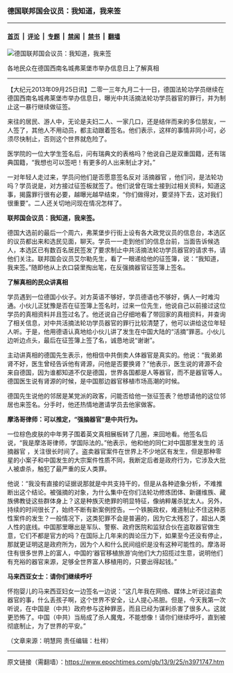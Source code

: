 ### 德国联邦国会议员：我知道，我来签

---

#### [首页](../../../..?n3971747) &nbsp;|&nbsp; [评论](../../../../../epoch-comment?n3971747) &nbsp;|&nbsp; [专题](../../../../../epoch-special?n3971747) &nbsp;|&nbsp; [禁闻](../../../../../epoch-news?n3971747) &nbsp;|&nbsp; [禁书](../../../../../books?n3971747) &nbsp;|&nbsp; [翻墙](https://github.com/gfw-breaker/nogfw/blob/master/README.md?n3971747)


<div><img alt="德国联邦国会议员：我知道，我来签" class="attachment-djy_600_400 size-djy_600_400 wp-post-image" src="https://i.epochtimes.com/assets/uploads/2013/09/1309241826202158-600x400.jpg"/>
<div class="caption">
 <p>
  各地民众在德国西南名城弗莱堡市举办信息日上了解真相
 </p>
</div></div><hr/><div class="post_content" id="artbody" itemprop="articleBody">
 <!-- article content begin -->
 <p>
  【大纪元2013年09月25日讯】二零一三年九月二十一日，德国法轮功学员继续在德国西南名城弗莱堡市举办信息日，曝光中共活摘法轮功学员器官的罪行，并为制止这一暴行继续做征签。
 </p>
 <p>
  来往的居民、游人中，无论是夫妇二人、一家几口，还是结伴而来的多位朋友，一人签了，其他人不用动员，都主动跟着签名。他们表示，这样的事情非同小可，必须尽快制止，否则这个世界就危险了。
 </p>
 <p>
  医学院的一位大学生签名后，问有瑞典文的表格吗？他说自己是双重国籍，还有瑞典国籍，“我想也可以签吧！有更多的人出来制止才对。”
 </p>
 <p>
  一对年轻人走过来，学员问他们是否愿意签名反对
  <ok href="https://www.epochtimes.com/gb/tag/%E6%B4%BB%E6%91%98%E5%99%A8%E5%AE%98.html">
   活摘器官
  </ok>
  ，他们问，是法轮功吗？学员说是，对方接过征签板就签了。他们说曾在瑞士接到过相关资料，知道这事，揭露罪行很有必要，越曝光越早结束，“你们做得对，要坚持下去，这对我们很重要”。二人还关切地问现在情况怎样了。
 </p>
 <p>
  <b>
   联邦国会议员：我知道，我来签。
  </b>
 </p>
 <p>
  德国大选前的最后一个周六，弗莱堡步行街上设有各大政党议员的信息台，本选区的议员都出来和选民见面，聊天。学员一一走到他们的信息台前，当面告诉候选人，本选区已有数百名居民签发了要求制止中共活摘法轮功学员器官的请求书，请他们关注。联邦国会议员艾尔勒先生，看了一眼递给他的征签簿，说：“我知道，我来签。”随即他从上衣口袋里掏出笔，在反强摘器官征签簿上签名。
 </p>
 <p>
  <b>
   了解真相的民众讲真相
  </b>
 </p>
 <p>
  学员遇到一位德国小伙子。对方英语不够好，学员德语也不够好，俩人一时难沟通。小伙儿正犹豫是否在征签簿上签名时，过来一位先生，他说自己以前接过这位学员的真相资料并且签过名了。他还说自己仔细地看了带回家的真相资料，并查询了相关信息，对中共活摘法轮功学员器官的罪行比较清楚了，他可以讲给这位年轻人听。于是，他用德语认真地给小伙儿讲了发生在中国大陆的“活摘”罪恶。小伙儿边听边点头，最后在征签簿上签了名，诚恳地说“谢谢”。
 </p>
 <p>
  主动讲真相的德国先生表示，他相信中共倒卖人体器官是真实的。他说：“我弟弟肾不好，医生曾经告诉他有肾源，问他是否要换肾？”他表示，医生说的肾源不会来自德国，因为谁都知道不仅是德国，世界各国都是人等器官，而不是器官等人。德国医生说有肾源的时候，是中国那边器官移植市场高潮的时候。
 </p>
 <p>
  德国先生说他的邻居是某党派的政客，问能否给他一张征签表？他想请他的这位邻居也来签名。分手时，他还热情地邀请学员去他家做客。
 </p>
 <p>
  <b>
   摩洛哥律师：可以推定，“强摘器官”是中共行为。
  </b>
 </p>
 <p>
  一位棕色皮肤的中年男子围着英文真相展板转了几圈，来回地看。他签名后说，“我是摩洛哥律师，学国际法的。”他表示，他和他的同仁对中国那里发生的
  <ok href="https://www.epochtimes.com/gb/tag/%E6%B4%BB%E6%91%98%E5%99%A8%E5%AE%98.html">
   活摘器官
  </ok>
  ，关注很长时间了。盗卖器官案件在世界上不少地区有发生，但是那种零星的小案子和中国发生的大宗案件性质不同，我断定后者是政府行为，它涉及大批人被虐杀，触犯了最严重的反人类罪。
 </p>
 <p>
  他说：“我没有直接的证据说那就是中共支持干的，但是从各种迹象分析，不难推断出这个结论。被强摘的对象，为什么集中在你们法轮功修炼团体、新疆维族、藏族佛教徒这些群体身上？这是种族灭绝罪的明显特征，像纳粹屠杀犹太人。另外，持续的时间很长了，始终不断有新案例控告。一个铁腕政权，难道制止不住这种恶性案件的发生？一般情况下，这类犯罪不会是普遍的，因为它太残忍了，超出人类人性的底线。中国那里曝出是军队、警察、政府医院和监狱合伙在盗取器官做生意，它们不都是官方的吗？在国际上几年来的舆论压力下，如果至今还没有停止，那就更证明这是政府所为，因为个人和什么民间组织是没有这种可能性的。摩洛哥住有很多世界上的富人，中国的‘器官移植旅游’向他们大力招揽过生意，说明他们有充裕的器官来源，足够全世界富人移植用的，只要出得起钱。”
 </p>
 <p>
  <b>
   马来西亚女士：请你们继续呼吁
  </b>
 </p>
 <p>
  怀抱婴儿的马来西亚妇女一边签名一边说：“这几年我在网络、媒体上听说过盗卖器官的事，什么丢孩子啊，这个世界不安全，让人提心吊胆。但是，今天我第一次听说，在中国是（中共）政府参与这种罪恶，而且已经为谋利杀害了很多人。这就更恐怖了。中国（中共）当局成了杀人魔鬼，不能想像！请你们继续呼吁，直到被彻底制止，为了世界的平安。”
 </p>
 <p>
  （文章来源：明慧网     责任编辑：杜祥）
 </p>
 <p>
  <!-- article content end -->
  <div id="below_article_ad">
  </div>
 </p>
</div>


---

原文链接（需翻墙）：https://www.epochtimes.com/gb/13/9/25/n3971747.htm